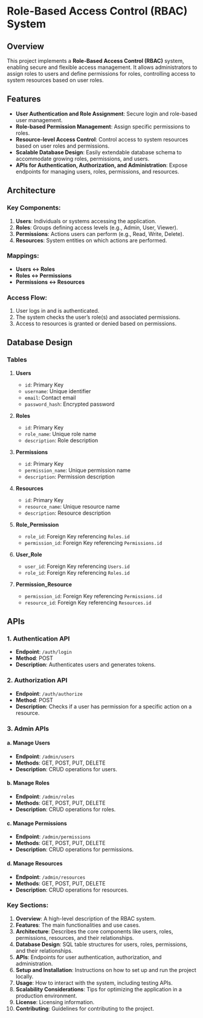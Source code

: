 # Role-Based Access Control (RBAC) System

## Overview

This project implements a **Role-Based Access Control (RBAC)** system, enabling secure and flexible access management. It allows administrators to assign roles to users and define permissions for roles, controlling access to system resources based on user roles.

## Features

- **User Authentication and Role Assignment**: Secure login and role-based user management.
- **Role-based Permission Management**: Assign specific permissions to roles.
- **Resource-level Access Control**: Control access to system resources based on user roles and permissions.
- **Scalable Database Design**: Easily extendable database schema to accommodate growing roles, permissions, and users.
- **APIs for Authentication, Authorization, and Administration**: Expose endpoints for managing users, roles, permissions, and resources.

## Architecture

### Key Components:
1. **Users**: Individuals or systems accessing the application.
2. **Roles**: Groups defining access levels (e.g., Admin, User, Viewer).
3. **Permissions**: Actions users can perform (e.g., Read, Write, Delete).
4. **Resources**: System entities on which actions are performed.

### Mappings:
- **Users ↔ Roles**
- **Roles ↔ Permissions**
- **Permissions ↔ Resources**

### Access Flow:
1. User logs in and is authenticated.
2. The system checks the user’s role(s) and associated permissions.
3. Access to resources is granted or denied based on permissions.

## Database Design

### Tables

1. **Users**  
   - `id`: Primary Key  
   - `username`: Unique identifier  
   - `email`: Contact email  
   - `password_hash`: Encrypted password  

2. **Roles**  
   - `id`: Primary Key  
   - `role_name`: Unique role name  
   - `description`: Role description  

3. **Permissions**  
   - `id`: Primary Key  
   - `permission_name`: Unique permission name  
   - `description`: Permission description  

4. **Resources**  
   - `id`: Primary Key  
   - `resource_name`: Unique resource name  
   - `description`: Resource description  

5. **Role_Permission**  
   - `role_id`: Foreign Key referencing `Roles.id`  
   - `permission_id`: Foreign Key referencing `Permissions.id`  

6. **User_Role**  
   - `user_id`: Foreign Key referencing `Users.id`  
   - `role_id`: Foreign Key referencing `Roles.id`  

7. **Permission_Resource**  
   - `permission_id`: Foreign Key referencing `Permissions.id`  
   - `resource_id`: Foreign Key referencing `Resources.id`  

## APIs

### 1. Authentication API

- **Endpoint**: `/auth/login`
- **Method**: POST
- **Description**: Authenticates users and generates tokens.

### 2. Authorization API

- **Endpoint**: `/auth/authorize`
- **Method**: POST
- **Description**: Checks if a user has permission for a specific action on a resource.

### 3. Admin APIs

#### a. Manage Users
- **Endpoint**: `/admin/users`
- **Methods**: GET, POST, PUT, DELETE
- **Description**: CRUD operations for users.

#### b. Manage Roles
- **Endpoint**: `/admin/roles`
- **Methods**: GET, POST, PUT, DELETE
- **Description**: CRUD operations for roles.

#### c. Manage Permissions
- **Endpoint**: `/admin/permissions`
- **Methods**: GET, POST, PUT, DELETE
- **Description**: CRUD operations for permissions.

#### d. Manage Resources
- **Endpoint**: `/admin/resources`
- **Methods**: GET, POST, PUT, DELETE
- **Description**: CRUD operations for resources.

### Key Sections:

1. **Overview**: A high-level description of the RBAC system.
2. **Features**: The main functionalities and use cases.
3. **Architecture**: Describes the core components like users, roles, permissions, resources, and their relationships.
4. **Database Design**: SQL table structures for users, roles, permissions, and their relationships.
5. **APIs**: Endpoints for user authentication, authorization, and administration.
6. **Setup and Installation**: Instructions on how to set up and run the project locally.
7. **Usage**: How to interact with the system, including testing APIs.
8. **Scalability Considerations**: Tips for optimizing the application in a production environment.
9. **License**: Licensing information.
10. **Contributing**: Guidelines for contributing to the project.
